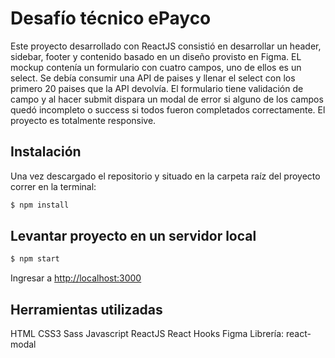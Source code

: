 # Desafío técnico ePayco

Este proyecto desarrollado con ReactJS consistió en desarrollar un header, sidebar, footer y contenido basado en un diseño provisto en Figma.
EL mockup contenía un formulario con cuatro campos, uno de ellos es un select. Se debía consumir una API de paises y llenar el select con los primero 20 paises que la API devolvía.
El formulario tiene validación de campo y al hacer submit dispara un modal de error si alguno de los campos quedó incompleto o success si todos fueron completados correctamente.
El proyecto es totalmente responsive.

## Instalación

Una vez descargado el repositorio y situado en la carpeta raíz del proyecto correr en la terminal: 

```sh
$ npm install
```

## Levantar proyecto en un servidor local

```sh
$ npm start
```

Ingresar a [http://localhost:3000](http://localhost:3000)

## Herramientas utilizadas

HTML
CSS3
Sass
Javascript
ReactJS
React Hooks
Figma
Librería: react-modal
